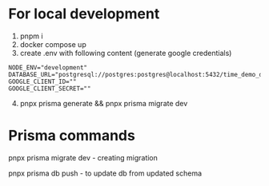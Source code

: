 For local development
===========

1. pnpm i
2. docker compose up
3. create .env with following content (generate google credentials)

```
NODE_ENV="development"
DATABASE_URL="postgresql://postgres:postgres@localhost:5432/time_demo_dev"
GOOGLE_CLIENT_ID=""
GOOGLE_CLIENT_SECRET=""
```

4. pnpx prisma generate && pnpx prisma migrate dev

Prisma commands
===============


pnpx prisma migrate dev - creating migration

pnpx prisma db push - to update db from updated schema
